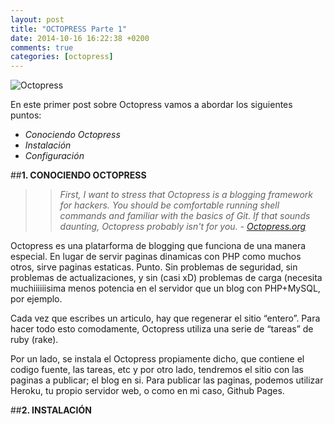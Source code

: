 ```yaml
---
layout: post
title: "OCTOPRESS Parte 1"
date: 2014-10-16 16:22:38 +0200
comments: true
categories: [octopress]
---
```


![Octopress](http://blog-guerrero.rhcloud.com/images/octopress2.jpg "Octopress")

En este primer post sobre Octopress vamos a abordar los siguientes puntos:

* *Conociendo Octopress*
* *Instalación*
* *Configuración*

<!--more-->

##**1. CONOCIENDO OCTOPRESS**

>>*First, I want to stress that Octopress is a blogging framework for hackers. You should be comfortable running shell commands and familiar with the basics of Git. If that sounds daunting, Octopress probably isn't for you. - [Octopress.org](http://octopress.org/)*

Octopress es una platarforma de blogging que funciona de una manera especial. En lugar de servir paginas dinamicas con PHP como muchos otros, sirve paginas estaticas. Punto. Sin problemas de seguridad, sin problemas de actualizaciones, y sin (casi xD) problemas de carga (necesita muchiiiiiisima menos potencia en el servidor que un blog con PHP+MySQL, por ejemplo.

Cada vez que escribes un articulo, hay que regenerar el sitio “entero”. Para hacer todo esto comodamente, Octopress utiliza una serie de “tareas” de ruby (rake).

Por un lado, se instala el Octopress propiamente dicho, que contiene el codigo fuente, las tareas, etc y por otro lado, tendremos el sitio con las paginas a publicar; el blog en si. Para publicar las paginas, podemos utilizar Heroku, tu propio servidor web, o como en mi caso, Github Pages.

##**2. INSTALACIÓN**

